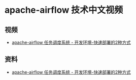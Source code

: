 # apache-airflow 技术中文视频

## 视频

- [apache-airflow 任务调度系统 - 开发环境-快速部署的2种方式](https://www.bilibili.com/video/BV1gy4y1M7Bt)



## 资料

- [apache-airflow 任务调度系统 - 开发环境-快速部署的2种方式](./deploy.md)

